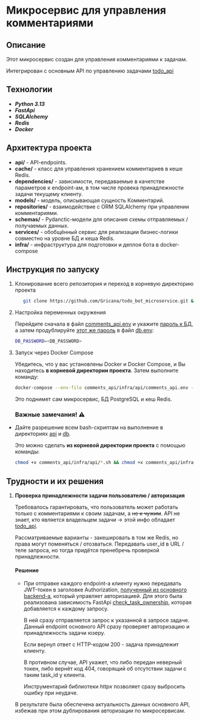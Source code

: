 # Микросервис для управления комментариями

## Описание
Этот микросервис создан для управления комментариями к задачам.

Интегрирован с основным API по управлению задачами [todo_api](https://github.com/Gricana/todo_bot_microservice/tree/main/todo_api)

## Технологии

* _**Python 3.13**_
* **_FastApi_**
* **_SQLAlchemy_**
* _**Redis**_
* **_Docker_**

## Архитектура проекта

* **api/** - API-endpoints.
* **cache/** - класс для управления хранением комментариев в кеше Redis.
* **dependencies/** - зависимости, передаваемые в качетстве параметров к 
  endpoint-ам, в том числе провека принадлежности задачи текущему клиенту.
* **models/** - модель, описывающая сущность Комментарий.
* **repositories/** - взаимодействие с ORM SQLAlchemy при управлении 
  комментариями.
* **schemas/** - Pydanctic-модели для описания схемы отправляемых / 
  получаемых данных.
* **services/** - обобщённый сервис для реализации бизнес-логики совместно 
  на уровне БД и кеша Redis.
* **infra/** - инфраструктура для подготовки и деплоя бота в docker-compose

## Инструкция по запуску

1. Клонирование всего репозитория и переход в корневую директорию проекта
    ```bash 
       git clone https://github.com/Gricana/todo_bot_microservice.git && cd todo_bot_microservice
    ```

2. Настройка переменных окружения

   Перейдите сначала в файл [comments_api.env](https://github.com/Gricana/todo_bot_microservice/blob/main/comments_api/infra/api/comments_api.env) и
   укажите [пароль к БД](https://github.com/Gricana/todo_bot_microservice/blob/4fe7d93f5809100fa4602f5f850c19d879ad844b/comments_api/infra/api/comments_api.env#L7),
   а затем продублируйте [этот же пароль](https://github.com/Gricana/todo_bot_microservice/blob/4fe7d93f5809100fa4602f5f850c19d879ad844b/comments_api/infra/db/db.env#L3) в файл [db.env](https://github.com/Gricana/todo_bot_microservice/blob/main/comments_api/infra/db/db.env):

    ```bash 
    DB_PASSWORD=<DB_PASSWORD>
    ```
3. Запуск через Docker Compose

   Убедитесь, что у вас установлены Docker и Docker Compose, и Вы
   находитесь **в корневой директории проекта**.
   Затем выполните команду:

    ```bash
    docker-compose --env-file comments_api/infra/api/comments_api.env -f comments_api/infra/docker/docker-compose.comments.yml up -d
    ```

   Это поднимет сам микросервис, БД PostgreSQL и кеш Redis.

   ### Важные замечания! ⚠️
- Дайте разрешение всем bash-скриптам на выполнение в директориях [api](https://github.com/Gricana/todo_bot_microservice/tree/main/comments_api/infra/api) 
   и [db](https://github.com/Gricana/todo_bot_microservice/tree/main/comments_api/infra/db).
  
  Это можно сделать **из корневой директории проекта** с помощью команды:

  ```bash
  chmod +x comments_api/infra/api/*.sh && chmod +x comments_api/infra/db/*.sh
  ```

## Трудности и их решения

1. **Проверка принадлежности задачи пользователю / авторизация**

   Требовалось гарантировать, что пользователь может работать только с 
   комментариями к своим задачам, а ~~не к чужим~~. API не знает, кто 
   является владельцем задачи -> этой инфо обладает [todo_api](https://github.com/Gricana/todo_bot_microservice/tree/main/todo_api).
   
   Рассматриваемые варианты - закешировать в том же Redis, но права могут поменяться / отозваться. 
   Передавать user_id в URL / теле запроса, но тогда придётся пренебречь проверкой принадлежности.

   #### Решение

    - При отправке каждого endpoint-a клиенту нужно передавать JWT-токен в 
      заголовке Authorization, [полученный из основного backend-a](https://github.com/Gricana/todo_bot_microservice/blob/4fe7d93f5809100fa4602f5f850c19d879ad844b/todo_api/users/urls.py#L10), 
      который управляет авторизацией.
      Для этого была реализована зависимость FastApi [check_task_ownership](https://github.com/Gricana/todo_bot_microservice/blob/4fe7d93f5809100fa4602f5f850c19d879ad844b/comments_api/dependencies/auth.py#L21), 
      которая добавляется к каждому запросу. 
   
      В ней сразу отправляется запрос к указанной в запросе задаче. 
      Данный endpoint основного API сразу проверяет авторизацию и 
      принадлежность задачи юзеру.
   
      Если вернул ответ с HTTP-кодом 200 - задача принадлежит клиенту. 
      
      В противном случае, API укажет, что либо передан неверный токен, либо 
      вернёт код 404, говорящий об отсутствии задачи с таким task_id у клиента.
      
      Инструментарий библиотеки _httpx_ позволяет сразу выбросить ошибку при неудаче.
   
   В результате была обеспечена актуальность данных основного API, 
   избежав при этом дублирования авторизации по микросервисам.
